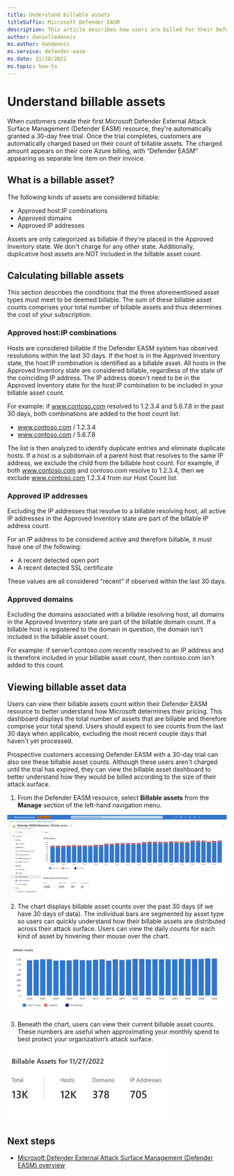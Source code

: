 ```yaml
---
title: Understand billable assets
titleSuffix: Microsoft Defender EASM 
description: This article describes how users are billed for their Defender EASM resource usage, and guides them to the dashboard that displays their counts. 
author: danielledennis
ms.author: dandennis
ms.service: defender-easm
ms.date: 11/28/2022
ms.topic: how-to
---
```


# Understand billable assets

When customers create their first Microsoft Defender External Attack Surface Management (Defender EASM) resource, they're automatically granted a 30-day free trial.  Once the trial completes, customers are automatically charged based on their count of billable assets.   The charged amount appears on their core Azure billing, with “Defender EASM” appearing as separate line item on their invoice.


## What is a billable asset? 

The following kinds of assets are considered billable:  

- Approved host:IP combinations  
- Approved domains 
- Approved IP addresses 
  
  
Assets are only categorized as billable if they're placed in the Approved Inventory state.  We don't charge for any other state. Additionally, duplicative host assets are NOT included in the billable asset count.  



## Calculating billable assets 

This section describes the conditions that the three aforementioned asset types must meet to be deemed billable.  The sum of these billable asset counts comprises your total number of billable assets and thus determines the cost of your subscription.  



### Approved host:IP combinations

Hosts are considered billable if the Defender EASM system has observed resolutions within the last 30 days. If the host is in the Approved Inventory state, the host:IP combination is identified as a billable asset. All hosts in the Approved Inventory state are considered billable, regardless of the state of the coinciding IP address. The IP address doesn't need to be in the Approved Inventory state for the host:IP combination to be included in your billable asset count. 

 
For example: if www.contoso.com resolved to 1.2.3.4 and 5.6.7.8 in the past 30 days, both combinations are added to the host count list: 

- www.contoso.com / 1.2.3.4 
- www.contoso.com / 5.6.7.8 


The list is then analyzed to identify duplicate entries and eliminate duplicate hosts.  If a host is a subdomain of a parent host that resolves to the same IP address, we exclude the child from the billable host count. For example, if both www.contoso.com and contoso.com resolve to 1.2.3.4, then we exclude www.contoso.com 1.2.3.4 from our Host Count list. 



### Approved IP addresses 

Excluding the IP addresses that resolve to a billable resolving host, all active IP addresses in the Approved Inventory state are part of the billable IP address count.  
 
For an IP address to be considered active and therefore billable, it must have one of the following:  

- A recent detected open port  
- A recent detected SSL certificate 


These values are all considered “recent” if observed within the last 30 days. 



### Approved domains 

Excluding the domains associated with a billable resolving host, all domains in the Approved Inventory state are part of the billable domain count. If a billable host is registered to the domain in question, the domain isn't included in the billable asset count.  

For example: if server1.contoso.com recently resolved to an IP address and is therefore included in your billable asset count, then contoso.com isn't added to this count.   


## Viewing billable asset data 

Users can view their billable assets count within their Defender EASM resource to better understand how Microsoft determines their pricing. This dashboard displays the total number of assets that are billable and therefore comprise your total spend. Users should expect to see counts from the last 30 days when applicable, excluding the most recent couple days that haven't yet processed.   

Prospective customers accessing Defender EASM with a 30-day trial can also see these billable asset counts. Although these users aren't charged until the trial has expired, they can view the billable asset dashboard to better understand how they would be billed according to the size of their attack surface.  
1. From the Defender EASM resource, select **Billable assets** from the **Manage** section of the left-hand navigation menu.


  ![Screenshot of Billable assets dashboard with left-hand Manage section highlighted in navigation pane.](media/billable-1a.png)


2. The chart displays billable asset counts over the past 30 days (if we have 30 days of data). The individual bars are segmented by asset type so users can quickly understand how their billable assets are distributed across their attack surface. Users can view the daily counts for each kind of asset by hovering their mouse over the chart. 

  ![Screenshot of Billable assets chart showing asset counts when hovering over bar.](media/billable-2a.png)


3. Beneath the chart, users can view their current billable asset counts. These numbers are useful when approximating your monthly spend to best protect your organization’s attack surface.  

  ![Screenshot of Billable assets counts beneath dashboard.](media/billable-3.png)


## Next steps 

- [Microsoft Defender External Attack Surface Management (Defender EASM) overview](overview.md)   
